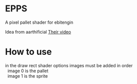 # EPPS

A pixel pallet shader for ebitengin

Idea from aarthificial
[Their video](https://youtu.be/HsOKwUwL1bE?si=tB7XNCZi2-5Dn4Yv)

# How to use

in the draw rect shader options images must be added in order\
&nbsp; image 0 is the pallet\
&nbsp; image 1 is the sprite
